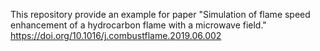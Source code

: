 This repository provide an example for paper
"Simulation of flame speed enhancement of a hydrocarbon flame with a microwave field." 
https://doi.org/10.1016/j.combustflame.2019.06.002
